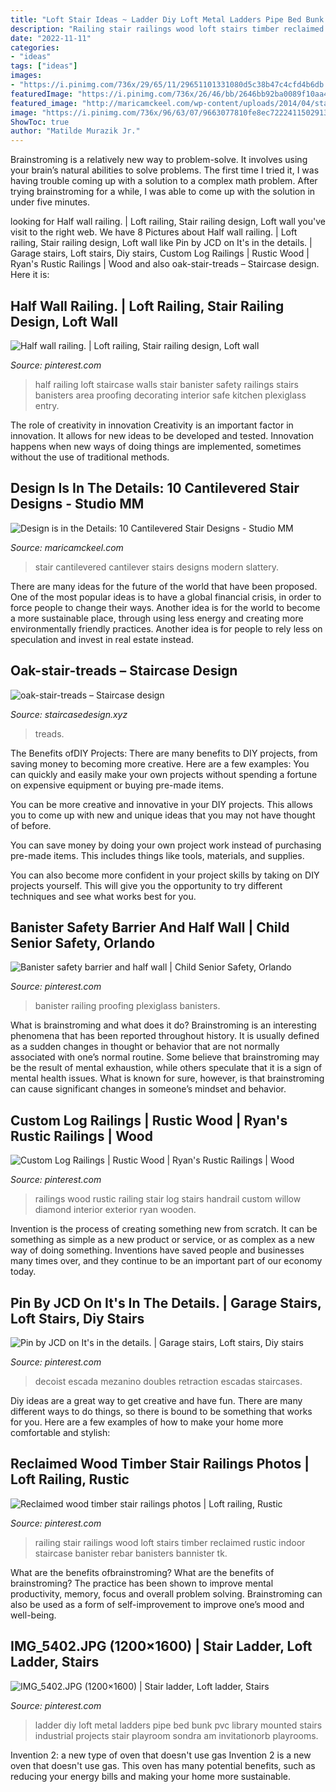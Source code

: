 ```yaml
---
title: "Loft Stair Ideas ~ Ladder Diy Loft Metal Ladders Pipe Bed Bunk Pvc Library Mounted Stairs Industrial Projects Stair Playroom Sondra Am Invitationorb Playrooms"
description: "Railing stair railings wood loft stairs timber reclaimed rustic indoor staircase banister rebar banisters bannister tk"
date: "2022-11-11"
categories:
- "ideas"
tags: ["ideas"]
images:
- "https://i.pinimg.com/736x/29/65/11/29651101331080d5c38b47c4cfd4b6db.jpg"
featuredImage: "https://i.pinimg.com/736x/26/46/bb/2646bb92ba0089f10aa4ff235c900cbf--half-walls-new-kitchen.jpg"
featured_image: "http://maricamckeel.com/wp-content/uploads/2014/04/stairking.jpg"
image: "https://i.pinimg.com/736x/96/63/07/9663077810fe8ec7222411502913564e.jpg"
ShowToc: true
author: "Matilde Murazik Jr."
---
```



Brainstroming is a relatively new way to problem-solve. It involves using your brain’s natural abilities to solve problems. The first time I tried it, I was having trouble coming up with a solution to a complex math problem. After trying brainstroming for a while, I was able to come up with the solution in under five minutes.

	

		
looking for Half wall railing. | Loft railing, Stair railing design, Loft wall you've visit to the right web. We have 8 Pictures about Half wall railing. | Loft railing, Stair railing design, Loft wall like Pin by JCD on It&#039;s in the details. | Garage stairs, Loft stairs, Diy stairs, Custom Log Railings | Rustic Wood | Ryan&#039;s Rustic Railings | Wood and also oak-stair-treads – Staircase design. Here it is:
		
    
## Half Wall Railing. | Loft Railing, Stair Railing Design, Loft Wall

<img loading=lazy src="https://i.pinimg.com/736x/26/46/bb/2646bb92ba0089f10aa4ff235c900cbf--half-walls-new-kitchen.jpg" onerror="this.onerror=null;this.src='https://tse4.mm.bing.net/th?id=OIP.JcvV65-5UYgM8P7LJ2oiwAHaJ3&amp;pid=15.1';" alt="Half wall railing. | Loft railing, Stair railing design, Loft wall">

_Source: pinterest.com_

>half railing loft staircase walls stair banister safety railings stairs banisters area proofing decorating interior safe kitchen plexiglass entry. 

	

The role of creativity in innovation
Creativity is an important factor in innovation. It allows for new ideas to be developed and tested. Innovation happens when new ways of doing things are implemented, sometimes without the use of traditional methods.

    
## Design Is In The Details: 10 Cantilevered Stair Designs - Studio MM

<img loading=lazy src="http://maricamckeel.com/wp-content/uploads/2014/04/stairking.jpg" onerror="this.onerror=null;this.src='https://tse4.mm.bing.net/th?id=OIP.8FirvVHDm9TNc39EK1u5UAHaJ3&amp;pid=15.1';" alt="Design is in the Details: 10 Cantilevered Stair Designs - Studio MM">

_Source: maricamckeel.com_

>stair cantilevered cantilever stairs designs modern slattery. 

	

There are many ideas for the future of the world that have been proposed. One of the most popular ideas is to have a global financial crisis, in order to force people to change their ways. Another idea is for the world to become a more sustainable place, through using less energy and creating more environmentally friendly practices. Another idea is for people to rely less on speculation and invest in real estate instead.

    
## Oak-stair-treads – Staircase Design

<img loading=lazy src="http://staircasedesign.xyz/wp-content/uploads/2016/03/oak-stair-treads_0.jpg" onerror="this.onerror=null;this.src='https://tse2.mm.bing.net/th?id=OIP.M1xDJUdALqQE0N5iMCt58gHaJ4&amp;pid=15.1';" alt="oak-stair-treads – Staircase design">

_Source: staircasedesign.xyz_

>treads. 

	

The Benefits ofDIY Projects:
There are many benefits to DIY projects, from saving money to becoming more creative. Here are a few examples: 
You can quickly and easily make your own projects without spending a fortune on expensive equipment or buying pre-made items. 

You can be more creative and innovative in your DIY projects. This allows you to come up with new and unique ideas that you may not have thought of before. 

You can save money by doing your own project work instead of purchasing pre-made items. This includes things like tools, materials, and supplies. 

You can also become more confident in your project skills by taking on DIY projects yourself. This will give you the opportunity to try different techniques and see what works best for you.

    
## Banister Safety Barrier And Half Wall | Child Senior Safety, Orlando

<img loading=lazy src="https://i.pinimg.com/736x/96/63/07/9663077810fe8ec7222411502913564e.jpg" onerror="this.onerror=null;this.src='https://tse1.mm.bing.net/th?id=OIP.rCW7CQfaXdAkJu9K0QQv4wHaJ4&amp;pid=15.1';" alt="Banister safety barrier and half wall | Child Senior Safety, Orlando">

_Source: pinterest.com_

>banister railing proofing plexiglass banisters. 

	

What is brainstroming and what does it do?
Brainstroming is an interesting phenomena that has been reported throughout history. It is usually defined as a sudden changes in thought or behavior that are not normally associated with one’s normal routine. Some believe that brainstroming may be the result of mental exhaustion, while others speculate that it is a sign of mental health issues. What is known for sure, however, is that brainstroming can cause significant changes in someone’s mindset and behavior.

    
## Custom Log Railings | Rustic Wood | Ryan&#039;s Rustic Railings | Wood

<img loading=lazy src="https://i.pinimg.com/736x/3a/63/50/3a63502be8eecdfed73cc1758ee88f01.jpg" onerror="this.onerror=null;this.src='https://tse3.mm.bing.net/th?id=OIP.iszoY4QZrzzJH2g4oJiVNQHaJ3&amp;pid=15.1';" alt="Custom Log Railings | Rustic Wood | Ryan&#039;s Rustic Railings | Wood">

_Source: pinterest.com_

>railings wood rustic railing stair log stairs handrail custom willow diamond interior exterior ryan wooden. 

	

Invention is the process of creating something new from scratch. It can be something as simple as a new product or service, or as complex as a new way of doing something. Inventions have saved people and businesses many times over, and they continue to be an important part of our economy today.

    
## Pin By JCD On It&#039;s In The Details. | Garage Stairs, Loft Stairs, Diy Stairs

<img loading=lazy src="https://i.pinimg.com/736x/29/65/11/29651101331080d5c38b47c4cfd4b6db.jpg" onerror="this.onerror=null;this.src='https://tse2.mm.bing.net/th?id=OIP.Y5gHXHMde7X9CU5fG-6Y7wHaLH&amp;pid=15.1';" alt="Pin by JCD on It&#039;s in the details. | Garage stairs, Loft stairs, Diy stairs">

_Source: pinterest.com_

>decoist escada mezanino doubles retraction escadas staircases. 

	

Diy ideas are a great way to get creative and have fun. There are many different ways to do things, so there is bound to be something that works for you. Here are a few examples of how to make your home more comfortable and stylish: 

    
## Reclaimed Wood Timber Stair Railings Photos | Loft Railing, Rustic

<img loading=lazy src="https://i.pinimg.com/736x/86/0f/c1/860fc1552110b216aafd98f5f4fcade4--stair-railing-railings.jpg" onerror="this.onerror=null;this.src='https://tse3.mm.bing.net/th?id=OIP.fR2GZNbP1myEWgv6Ahf78QHaLG&amp;pid=15.1';" alt="Reclaimed wood timber stair railings photos | Loft railing, Rustic">

_Source: pinterest.com_

>railing stair railings wood loft stairs timber reclaimed rustic indoor staircase banister rebar banisters bannister tk. 

	

What are the benefits ofbrainstroming?
What are the benefits of brainstroming? The practice has been shown to improve mental productivity, memory, focus and overall problem solving. Brainstroming can also be used as a form of self-improvement to improve one’s mood and well-being.

    
## IMG_5402.JPG (1200×1600) | Stair Ladder, Loft Ladder, Stairs

<img loading=lazy src="https://i.pinimg.com/736x/31/e9/df/31e9df2cf1541913bce2134bf5435b90--diy-house-projects-loft-ladders.jpg" onerror="this.onerror=null;this.src='https://tse2.mm.bing.net/th?id=OIP.vcYlL5W9IAjrBNk8OigT9QHaJ3&amp;pid=15.1';" alt="IMG_5402.JPG (1200×1600) | Stair ladder, Loft ladder, Stairs">

_Source: pinterest.com_

>ladder diy loft metal ladders pipe bed bunk pvc library mounted stairs industrial projects stair playroom sondra am invitationorb playrooms. 

	

Invention 2: a new type of oven that doesn't use gas
Invention 2 is a new oven that doesn't use gas. This oven has many potential benefits, such as reducing your energy bills and making your home more sustainable.

